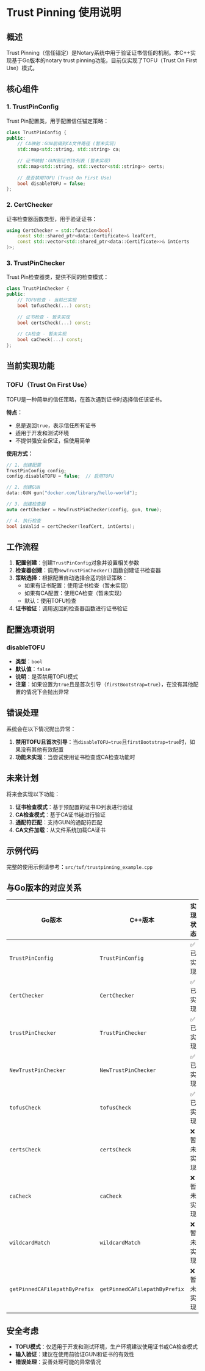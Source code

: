 # Trust Pinning 使用说明

## 概述

Trust Pinning（信任锚定）是Notary系统中用于验证证书信任的机制。本C++实现基于Go版本的notary trust pinning功能，目前仅实现了TOFU（Trust On First Use）模式。

## 核心组件

### 1. TrustPinConfig

Trust Pin配置类，用于配置信任锚定策略：

```cpp
class TrustPinConfig {
public:
    // CA映射：GUN前缀到CA文件路径 (暂未实现)
    std::map<std::string, std::string> ca;
    
    // 证书映射：GUN到证书ID列表 (暂未实现)  
    std::map<std::string, std::vector<std::string>> certs;
    
    // 是否禁用TOFU (Trust On First Use)
    bool disableTOFU = false;
};
```

### 2. CertChecker

证书检查器函数类型，用于验证证书：

```cpp
using CertChecker = std::function<bool(
    const std::shared_ptr<data::Certificate>& leafCert,
    const std::vector<std::shared_ptr<data::Certificate>>& intCerts
)>;
```

### 3. TrustPinChecker

Trust Pin检查器类，提供不同的检查模式：

```cpp
class TrustPinChecker {
public:
    // TOFU检查 - 当前已实现
    bool tofusCheck(...) const;
    
    // 证书检查 - 暂未实现
    bool certsCheck(...) const;
    
    // CA检查 - 暂未实现  
    bool caCheck(...) const;
};
```

## 当前实现功能

### TOFU（Trust On First Use）

TOFU是一种简单的信任策略，在首次遇到证书时选择信任该证书。

**特点：**
- 总是返回`true`，表示信任所有证书
- 适用于开发和测试环境
- 不提供强安全保证，但使用简单

**使用方式：**

```cpp
// 1. 创建配置
TrustPinConfig config;
config.disableTOFU = false;  // 启用TOFU

// 2. 创建GUN
data::GUN gun("docker.com/library/hello-world");

// 3. 创建检查器
auto certChecker = NewTrustPinChecker(config, gun, true);

// 4. 执行检查
bool isValid = certChecker(leafCert, intCerts);
```

## 工作流程

1. **配置创建**：创建`TrustPinConfig`对象并设置相关参数
2. **检查器创建**：调用`NewTrustPinChecker()`函数创建证书检查器
3. **策略选择**：根据配置自动选择合适的验证策略：
   - 如果有证书配置：使用证书检查（暂未实现）
   - 如果有CA配置：使用CA检查（暂未实现）
   - 默认：使用TOFU检查
4. **证书验证**：调用返回的检查器函数进行证书验证

## 配置选项说明

### disableTOFU

- **类型**：`bool`
- **默认值**：`false`
- **说明**：是否禁用TOFU模式
- **注意**：如果设置为`true`且是首次引导（`firstBootstrap=true`），在没有其他配置的情况下会抛出异常

## 错误处理

系统会在以下情况抛出异常：

1. **禁用TOFU且首次引导**：当`disableTOFU=true`且`firstBootstrap=true`时，如果没有其他有效配置
2. **功能未实现**：当尝试使用证书检查或CA检查功能时

## 未来计划

将来会实现以下功能：

1. **证书检查模式**：基于预配置的证书ID列表进行验证
2. **CA检查模式**：基于CA证书链进行验证
3. **通配符匹配**：支持GUN的通配符匹配
4. **CA文件加载**：从文件系统加载CA证书

## 示例代码

完整的使用示例请参考：`src/tuf/trustpinning_example.cpp`

## 与Go版本的对应关系

| Go版本 | C++版本 | 实现状态 |
|--------|---------|----------|
| `TrustPinConfig` | `TrustPinConfig` | ✅ 已实现 |
| `CertChecker` | `CertChecker` | ✅ 已实现 |
| `trustPinChecker` | `TrustPinChecker` | ✅ 已实现 |
| `NewTrustPinChecker` | `NewTrustPinChecker` | ✅ 已实现 |
| `tofusCheck` | `tofusCheck` | ✅ 已实现 |
| `certsCheck` | `certsCheck` | ❌ 暂未实现 |
| `caCheck` | `caCheck` | ❌ 暂未实现 |
| `wildcardMatch` | `wildcardMatch` | ❌ 暂未实现 |
| `getPinnedCAFilepathByPrefix` | `getPinnedCAFilepathByPrefix` | ❌ 暂未实现 |

## 安全考虑

- **TOFU模式**：仅适用于开发和测试环境，生产环境建议使用证书或CA检查模式
- **输入验证**：建议在使用前验证GUN和证书的有效性
- **错误处理**：妥善处理可能的异常情况 